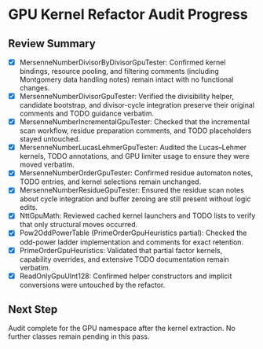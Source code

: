 # GPU Kernel Refactor Audit Progress

## Review Summary
- [x] MersenneNumberDivisorByDivisorGpuTester: Confirmed kernel bindings, resource pooling, and filtering comments (including Montgomery data handling notes) remain intact with no functional changes.
- [x] MersenneNumberDivisorGpuTester: Verified the divisibility helper, candidate bootstrap, and divisor-cycle integration preserve their original comments and TODO guidance verbatim.
- [x] MersenneNumberIncrementalGpuTester: Checked that the incremental scan workflow, residue preparation comments, and TODO placeholders stayed untouched.
- [x] MersenneNumberLucasLehmerGpuTester: Audited the Lucas–Lehmer kernels, TODO annotations, and GPU limiter usage to ensure they were moved verbatim.
- [x] MersenneNumberOrderGpuTester: Confirmed residue automaton notes, TODO entries, and kernel selections remain unchanged.
- [x] MersenneNumberResidueGpuTester: Ensured the residue scan notes about cycle integration and buffer zeroing are still present without logic edits.
- [x] NttGpuMath: Reviewed cached kernel launchers and TODO lists to verify that only structural moves occurred.
- [x] Pow2OddPowerTable (PrimeOrderGpuHeuristics partial): Checked the odd-power ladder implementation and comments for exact retention.
- [x] PrimeOrderGpuHeuristics: Validated that partial factor kernels, capability overrides, and extensive TODO documentation remain verbatim.
- [x] ReadOnlyGpuUInt128: Confirmed helper constructors and implicit conversions were untouched by the refactor.

## Next Step
Audit complete for the GPU namespace after the kernel extraction. No further classes remain pending in this pass.
